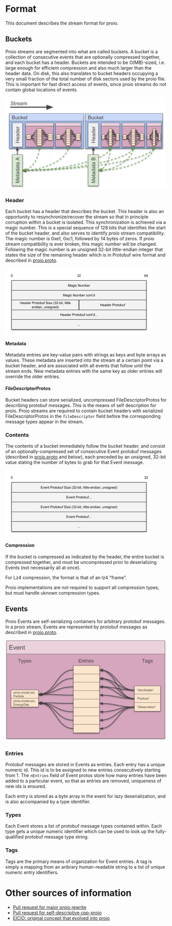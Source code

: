 # Format
This document describes the stream format for proio.

## Buckets
Proio streams are segmented into what are called buckets.  A bucket is a
collection of consecutive events that are optionally compressed together, and
each bucket has a header.  Buckets are intended to be O(MB)-sized, i.e. large
enough for efficient compression and also much larger than the header data.  On
disk, this also translates to bucket headers occupying a very small fraction of
the total number of disk sectors used by the proio file.  This is important for
fast direct access of events, since proio streams do not contain global
locations of events.

![proio buckets](figures/proio_buckets.png)

### Header
Each bucket has a header that describes the bucket.  This header is also an
opportunity to resynchronize/recover the stream so that in principle corruption
within a bucket is isolated.  This synchronization is achieved via a magic
number.  This is a special sequence of 128 bits that identifies the start of
the bucket header, and also serves to identify proio stream compatibility.  The
magic number is 0xe1, 0xc1, followed by 14 bytes of zeros.  If proio stream
compatibility is ever broken, this magic number will be changed.  Following the
magic number is an unsigned 32-bit little-endian integer that states the size
of the remaining header which is in Protobuf wire format and described in
[proio.proto](proio.proto).

![proio buckets](figures/bucket_header.png)

#### Metadata
Metadata entries are key-value pairs with strings as keys and byte arrays as
values.  These metadata are inserted into the stream at a certain point via a
bucket header, and are associated with all events that follow until the stream
ends.  New metadata entries with the same key as older entries will override
the older entries.

#### FileDescriptorProtos
Bucket headers can store serialized, uncompressed FileDescriptorProtos for
describing protobuf messages.  This is the means of self description for proio.
Proio streams are required to contain bucket headers with serialized
FileDescriptorProtos in the `fileDescriptor` field before the corresponding
message types appear in the stream.

### Contents
The contents of a bucket immediately follow the bucket header, and consist of
an optionally-compressed set of consecutive Event protobuf messages (described
in [proio.proto](proio.proto) and below), each preceded by an unsigned, 32-bit
value stating the number of bytes to grab for that Event message.

![proio bucket](figures/proio_bucket.png)

#### Compression
If the bucket is compressed as indicated by the header, the entire bucket is
compressed together, and must be uncompressed prior to deserializing Events
(not necessarily all at once).

For Lz4 compression, the format is that of an lz4 "frame".

Proio implementations are not required to support all compression types, but
must handle uknown compression types.

## Events
Proio Events are self-serializing containers for arbitrary protobuf messages.
In a proio stream, Events are represented by protobuf messages as described in
[proio.proto](proio.proto).

![proio event](figures/proio_event.png)

### Entries
Protobuf messages are stored in Events as entries.  Each entry has a unique
numeric id.  This id is to be assigned to new entries consecutively starting
from 1.  The `nEntries` field of Event protos store how many entries have been
added to a particular event, so that as entries are removed, uniqueness of new
ids is ensured.

Each entry is stored as a byte array in the event for lazy deserialization, and
is also accompanied by a type identifier.

### Types
Each Event stores a list of protobuf message types contained within.  Each type
gets a unique numeric identifier which can be used to look up the
fully-qualified protobuf message type string.

### Tags
Tags are the primary means of organization for Event entries.  A tag is simply
a mapping from an aribrary human-readable string to a list of unique numeric
entry identifiers.

# Other sources of information
* [Pull request for major proio rewrite](https://github.com/decibelcooper/proio/pull/14)
* [Pull request for self-descriptive cpp-proio](https://github.com/proio-org/cpp-proio/pull/3)
* [EICIO: original concept that evolved into proio](https://github.com/decibelcooper/eicio)

